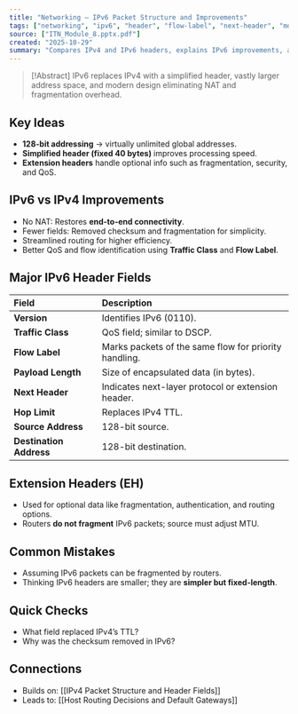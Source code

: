 ```yaml
---
title: "Networking – IPv6 Packet Structure and Improvements"
tags: ["networking", "ipv6", "header", "flow-label", "next-header", "module8"]
source: ["ITN_Module_8.pptx.pdf"]
created: "2025-10-29"
summary: "Compares IPv4 and IPv6 headers, explains IPv6 improvements, and describes major header fields and extension headers."
---
```


> [!Abstract]
> IPv6 replaces IPv4 with a simplified header, vastly larger address space, and modern design eliminating NAT and fragmentation overhead.

## Key Ideas
- **128-bit addressing** → virtually unlimited global addresses.  
- **Simplified header (fixed 40 bytes)** improves processing speed.  
- **Extension headers** handle optional info such as fragmentation, security, and QoS.  

## IPv6 vs IPv4 Improvements
- No NAT: Restores **end-to-end connectivity**.  
- Fewer fields: Removed checksum and fragmentation for simplicity.  
- Streamlined routing for higher efficiency.  
- Better QoS and flow identification using **Traffic Class** and **Flow Label**.

## Major IPv6 Header Fields
| Field | Description |
|:------|:-------------|
| **Version** | Identifies IPv6 (0110). |
| **Traffic Class** | QoS field; similar to DSCP. |
| **Flow Label** | Marks packets of the same flow for priority handling. |
| **Payload Length** | Size of encapsulated data (in bytes). |
| **Next Header** | Indicates next-layer protocol or extension header. |
| **Hop Limit** | Replaces IPv4 TTL. |
| **Source Address** | 128-bit source. |
| **Destination Address** | 128-bit destination. |

## Extension Headers (EH)
- Used for optional data like fragmentation, authentication, and routing options.  
- Routers **do not fragment** IPv6 packets; source must adjust MTU.

## Common Mistakes
- Assuming IPv6 packets can be fragmented by routers.  
- Thinking IPv6 headers are smaller; they are **simpler but fixed-length**.  

## Quick Checks
- What field replaced IPv4’s TTL?  
- Why was the checksum removed in IPv6?  

## Connections
- Builds on: [[IPv4 Packet Structure and Header Fields]]  
- Leads to: [[Host Routing Decisions and Default Gateways]]